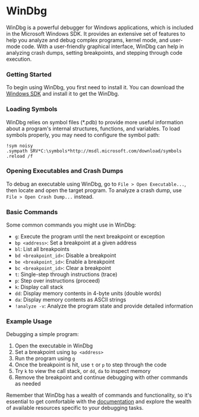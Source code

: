 # WinDbg

WinDbg is a powerful debugger for Windows applications, which is included in the Microsoft Windows SDK. It provides an extensive set of features to help you analyze and debug complex programs, kernel mode, and user-mode code. With a user-friendly graphical interface, WinDbg can help in analyzing crash dumps, setting breakpoints, and stepping through code execution.

### Getting Started

To begin using WinDbg, you first need to install it. You can download the [Windows SDK](https://developer.microsoft.com/en-us/windows/downloads/windows-10-sdk/) and install it to get the WinDbg.

### Loading Symbols

WinDbg relies on symbol files (*.pdb) to provide more useful information about a program's internal structures, functions, and variables. To load symbols properly, you may need to configure the symbol path:

```
!sym noisy
.sympath SRV*C:\symbols*http://msdl.microsoft.com/download/symbols
.reload /f
```

### Opening Executables and Crash Dumps

To debug an executable using WinDbg, go to `File > Open Executable...`, then locate and open the target program. To analyze a crash dump, use `File > Open Crash Dump...` instead.

### Basic Commands

Some common commands you might use in WinDbg:

- `g`: Execute the program until the next breakpoint or exception
- `bp <address>`: Set a breakpoint at a given address
- `bl`: List all breakpoints
- `bd <breakpoint_id>`: Disable a breakpoint
- `be <breakpoint_id>`: Enable a breakpoint
- `bc <breakpoint_id>`: Clear a breakpoint
- `t`: Single-step through instructions (trace)
- `p`: Step over instructions (proceed)
- `k`: Display call stack
- `dd`: Display memory contents in 4-byte units (double words)
- `da`: Display memory contents as ASCII strings
- `!analyze -v`: Analyze the program state and provide detailed information

### Example Usage

Debugging a simple program:

1. Open the executable in WinDbg
2. Set a breakpoint using `bp <address>`
3. Run the program using `g`
4. Once the breakpoint is hit, use `t` or `p` to step through the code
5. Try `k` to view the call stack, or `dd`, `da` to inspect memory
6. Remove the breakpoint and continue debugging with other commands as needed

Remember that WinDbg has a wealth of commands and functionality, so it's essential to get comfortable with the [documentation](https://docs.microsoft.com/en-us/windows-hardware/drivers/debugger/debugger-download-tools) and explore the wealth of available resources specific to your debugging tasks.